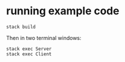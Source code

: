 # running example code

    stack build

Then in two terminal windows:

    stack exec Server
    stack exec Client